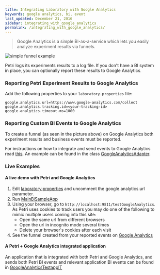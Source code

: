 ```yaml
---
title: Integrating Laboratory with Google Analytics
keywords: google analytics, bi, event
last_updated: December 21, 2016
sidebar: integrating_with_google_analytics
permalink: /integrating_with_google_analytics/
---
```


> Google Analytics is a simple BI-as-a-service which lets you easily analyze experiment results via funnels. 

![simple funnel example](https://raw.githubusercontent.com/wix/petri/gh-pages/images/ga_button_clicks_by_its_color_funnel.png)

Petri logs its experiments results to a log file. If you don't have a BI system in place, you can optionally report these results to Google Analytics.

### Reporting Petri Experiment Results to Google Analytics

Add the following properties to your `laboratory.properties` file:

```
google.analytics.url=https://www.google-analytics.com/collect
google.analytics.tracking.id=<your-tracking-id>
google.analytics.timeout.ms=1000
```

### Reporting Custom BI Events to Google Analytics

To create a funnel (as seen in the picture above) on Google Analytics both experiment results and business events must be reported. 

For instructions on how to integrate and send events to Google Analytics read [this](https://developers.google.com/analytics/devguides/collection/protocol/v1/). An example can be found in the class [GoogleAnalyticsAdapter](petri/laboratory-servlet-api-integration/src/main/scala/com/wixpress/petri/google_analytics/GoogleAnalyticsAdapter.scala).

### Live Examples

#### A live demo with Petri and Google Analytics
1. Edit [laboratory.properties](https://github.com/wix/petri/blob/master/petri-bi-integration-testapp/src/main/webapp/WEB-INF/laboratory.properties) and uncomment the google.analytics.url parameter.
2. Run [MainBiSampleApp](https://github.com/wix/petri/blob/master/petri-bi-integration-testapp/src/main/scala/com/wixpress/common/petri/MainBiSampleApp.scala)
3. Using your browser, go to `http://localhost:9811/testGoogleAnalytics`. As Petri uses cookies to track users you may do one of the following to mimic multiple users coming into this site: 
	- Open the same url from different browsers
	- Open the url in incognito mode several times
	- Delete your browser's cookies after each visit
4. See the funnel created from your reported events on [Google Analytics](https://analytics.google.com/analytics/web/?authuser=0#realtime/rt-event/a89204848w132385051p136346283/)

#### A Petri + Google Analytics integrated application 

An application that is integrated with both Petri and Google Analytics, and sends both Petri BI events and relevant application BI events can be found in [GoogleAnalyticsTestappIT](https://github.com/wix/petri/blob/master/petri-bi-integration-testapp/src/it/scala/com/wixpress/common/petri/GoogleAnalyticsTestappIT.scala) 

